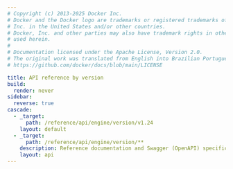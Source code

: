 ```yaml
---
# Copyright (c) 2013-2025 Docker Inc.
# Docker and the Docker logo are trademarks or registered trademarks of Docker,
# Inc. in the United States and/or other countries.
# Docker, Inc. and other parties may also have trademark rights in other terms
# used herein.
#
# Documentation licensed under the Apache License, Version 2.0.
# The original work was translated from English into Brazilian Portuguese.
# https://github.com/docker/docs/blob/main/LICENSE

title: API reference by version
build:
  render: never
sidebar:
  reverse: true
cascade:
  - _target:
      path: /reference/api/engine/version/v1.24
    layout: default
  - _target:
      path: /reference/api/engine/version/**
    description: Reference documentation and Swagger (OpenAPI) specification for the Docker Engine API.
    layout: api
---
```

